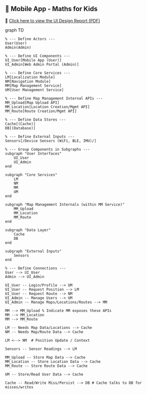 ## 📱 Mobile App - Maths for Kids

📄 [Click here to view the UI Design Report (PDF)](https://github.com/NgWY02/UCCD3223-Maths-Mobile-App-for-Kids/blob/main/Report.pdf)

graph TD

    % --- Define Actors ---
    User(User)
    Admin(Admin)

    % --- Define UI Components ---
    UI_User[Mobile App (User)]
    UI_Admin[Web Admin Portal (Admin)]

    % --- Define Core Services ---
    LM[Localization Module]
    NM[Navigation Module]
    MM[Map Management Service]
    UM[User Management Service]

    % --- Define Map Management Internal APIs ---
    MM_Upload[Map Upload API]
    MM_Location[Location Creation/Mgmt API]
    MM_Route[Route Creation/Mgmt API]

    % --- Define Data Stores ---
    Cache[(Cache)]
    DB[(Database)]

    % --- Define External Inputs ---
    Sensors[/Device Sensors (WiFi, BLE, IMU)/]

    % --- Group Components in Subgraphs ---
    subgraph "User Interfaces"
        UI_User
        UI_Admin
    end

    subgraph "Core Services"
        LM
        NM
        MM
        UM
    end

    subgraph "Map Management Internals (within MM Service)"
        MM_Upload
        MM_Location
        MM_Route
    end

    subgraph "Data Layer"
        Cache
        DB
    end

    subgraph "External Inputs"
        Sensors
    end

    % --- Define Connections ---
    User --> UI_User
    Admin --> UI_Admin

    UI_User -- Login/Profile --> UM
    UI_User -- Request Position --> LM
    UI_User -- Request Route --> NM
    UI_Admin -- Manage Users --> UM
    UI_Admin -- Manage Maps/Locations/Routes --> MM

    MM --> MM_Upload % Indicate MM exposes these APIs
    MM --> MM_Location
    MM --> MM_Route

    LM -- Needs Map Data/Locations --> Cache
    NM -- Needs Map/Route Data --> Cache

    LM <--> NM  # Position Update / Context

    Sensors -- Sensor Readings --> LM

    MM_Upload -- Store Map Data --> Cache
    MM_Location -- Store Location Data --> Cache
    MM_Route -- Store Route Data --> Cache

    UM -- Store/Read User Data --> Cache

    Cache -- Read/Write Miss/Persist --> DB # Cache talks to DB for misses/writes
